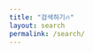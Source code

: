 ```yaml
---
title: "검색하기🔥"
layout: search
permalink: /search/
---
```

<style>
    .page__title {
        margin-top: 10px;
        font-size: 20px;
    }
    .page__title {
        display: inline-block;
        padding: 5px 10px;
        margin-top: 10px;
        margin-bottom: 10px;
        color: #fff;
        background-color: #222;
        border-radius: 20px;
        font-size: 18px;
    }
</style>